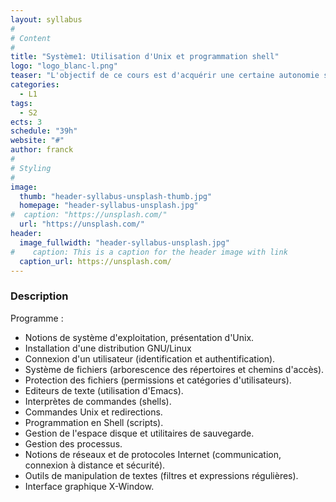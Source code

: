 ```yaml
---
layout: syllabus
#
# Content
#
title: "Système1: Utilisation d'Unix et programmation shell"
logo: "logo_blanc-l.png"
teaser: "L'objectif de ce cours est d'acquérir une certaine autonomie sous un environnement GNU/Linux et en programmation de scripts shell"
categories:
  - L1
tags:
  - S2
ects: 3
schedule: "39h"
website: "#"
author: franck
#
# Styling
#
image:
  thumb: "header-syllabus-unsplash-thumb.jpg"
  homepage: "header-syllabus-unsplash.jpg"
#  caption: "https://unsplash.com/"
  url: "https://unsplash.com/"
header:
  image_fullwidth: "header-syllabus-unsplash.jpg"
#    caption: This is a caption for the header image with link
  caption_url: https://unsplash.com/  
---
```


###  Description ###
Programme :
- Notions de système d'exploitation, présentation d'Unix.
- Installation d'une distribution GNU/Linux
- Connexion d'un utilisateur (identification et authentification).
- Système de fichiers (arborescence des répertoires et chemins d'accès).
- Protection des fichiers (permissions et catégories d'utilisateurs).
- Editeurs de texte (utilisation d'Emacs).
- Interprètes de commandes (shells).
- Commandes Unix et redirections.
- Programmation en Shell (scripts).
- Gestion de l'espace disque et utilitaires de sauvegarde.
- Gestion des processus.
- Notions de réseaux et de protocoles Internet (communication, connexion à distance et sécurité).
- Outils de manipulation de textes (filtres et expressions régulières).
- Interface graphique X-Window.
